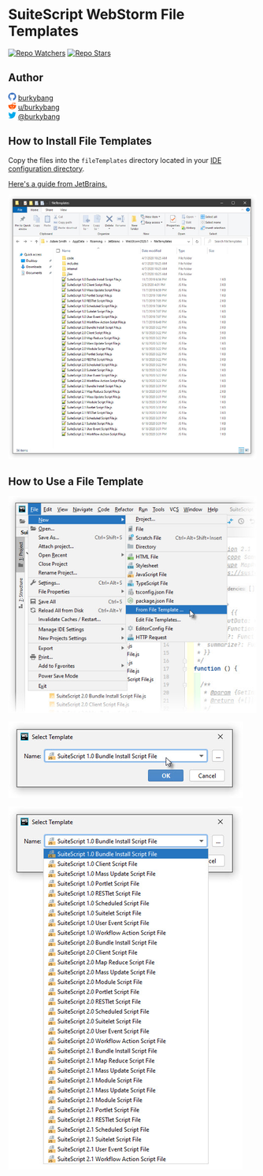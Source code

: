 # SuiteScript WebStorm File Templates

[![Repo Watchers](https://img.shields.io/github/watchers/burkybang/SuiteScript-WebStorm-File-Templates?style=social)](../../watchers)
[![Repo Stars](https://img.shields.io/github/stars/burkybang/SuiteScript-WebStorm-File-Templates?style=social)](../../stargazers)

## Author

![GitHub](https://github.com/burkybang/burkybang/raw/master/Images/github16.png "GitHub") [burkybang](https://github.com/burkybang)  
![Reddit](https://github.com/burkybang/burkybang/raw/master/Images/reddit16.png "Reddit") [u/burkybang](https://reddit.com/u/burkybang)  
![Twitter](https://github.com/burkybang/burkybang/raw/master/Images/twitter16.png "Twitter") [@burkybang](https://twitter.com/burkybang)

## How to Install File Templates

Copy the files into the `fileTemplates` directory located in your [IDE configuration directory](https://www.jetbrains.com/help/webstorm/tuning-the-ide.html#config-directory).

[Here's a guide from JetBrains.](https://www.jetbrains.com/help/webstorm/using-file-and-code-templates.html)

![fileTemplates Directory](README%20Images/fileTemplates%20Directory.jpg "fileTemplates Directory")

## How to Use a File Template

![File -> New -> From File Template](README%20Images/File%20-%20New%20-%20From%20File%20Template.jpg "File -> New -> From File Template")

![Select Template](README%20Images/Select%20Template.jpg "Select Template")

![Select Template](README%20Images/Select%20Template%20-%20Dropdown.jpg "Select Template")